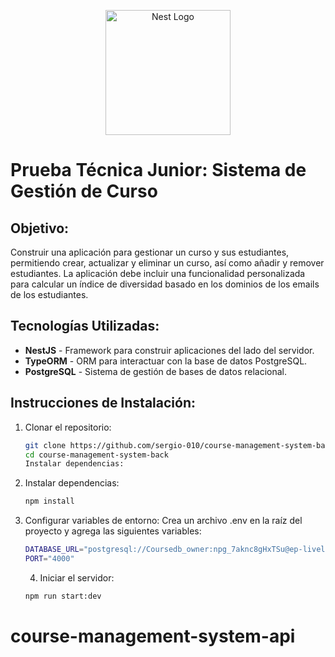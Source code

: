<p align="center">
  <a href="http://nestjs.com/" target="blank"><img src="https://nestjs.com/img/logo-small.svg" width="200" alt="Nest Logo" /></a>
</p>

# Prueba Técnica Junior: Sistema de Gestión de Curso

## Objetivo:

Construir una aplicación para gestionar un curso y sus estudiantes, permitiendo crear, actualizar y eliminar un curso, así como añadir y remover estudiantes. La aplicación debe incluir una funcionalidad personalizada para calcular un índice de diversidad basado en los dominios de los emails de los estudiantes.

## Tecnologías Utilizadas:

- **NestJS** - Framework para construir aplicaciones del lado del servidor.
- **TypeORM** - ORM para interactuar con la base de datos PostgreSQL.
- **PostgreSQL** - Sistema de gestión de bases de datos relacional.

## Instrucciones de Instalación:

1. Clonar el repositorio:

   ```bash
   git clone https://github.com/sergio-010/course-management-system-back.git
   cd course-management-system-back
   Instalar dependencias:
   ```

2. Instalar dependencias:

   ```bash
   npm install
   ```

3. Configurar variables de entorno:
   Crea un archivo .env en la raíz del proyecto y agrega las siguientes variables:

   ```bash
   DATABASE_URL="postgresql://Coursedb_owner:npg_7aknc8gHxTSu@ep-lively-morning-a4ewojpe-pooler.us-east-1.aws.neon.tech/Coursedb?sslmode=require"
   PORT="4000"
   ```

   4. Iniciar el servidor:

   ```bash
   npm run start:dev
   ```
# course-management-system-api

